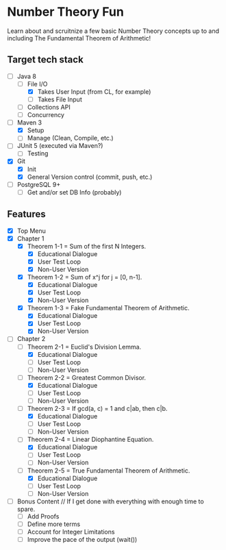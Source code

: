 # Number Theory Fun
Learn about and scruitnize a few basic Number Theory concepts up to and including The Fundamental Theorem of Arithmetic!

## Target tech stack
- [ ] Java 8
  - [ ] File I/O
    - [x] Takes User Input (from CL, for example)
    - [ ] Takes File Input
  - [ ] Collections API
  - [ ] Concurrency
- [ ] Maven 3
  - [x] Setup
  - [ ] Manage (Clean, Compile, etc.)
- [ ] JUnit 5 (executed via Maven?)
  - [ ] Testing
- [x] Git
  - [x] Init
  - [x] General Version control (commit, push, etc.)
- [ ] PostgreSQL 9+
  - [ ] Get and/or set DB Info (probably)

## Features
- [x] Top Menu
- [x] Chapter 1
  - [x] Theorem 1-1 = Sum of the first N Integers.
    - [x] Educational Dialogue
    - [x] User Test Loop
    - [x] Non-User Version
  - [x] Theorem 1-2 = Sum of x^j for j = [0, n-1].
    - [x] Educational Dialogue
    - [x] User Test Loop
    - [x] Non-User Version
  - [x] Theorem 1-3 = Fake Fundamental Theorem of Arithmetic.
    - [x] Educational Dialogue
    - [x] User Test Loop
    - [x] Non-User Version
- [ ] Chapter 2
  - [ ] Theorem 2-1 = Euclid's Division Lemma.
    - [x] Educational Dialogue
    - [ ] User Test Loop
    - [ ] Non-User Version
  - [ ] Theorem 2-2 = Greatest Common Divisor.
    - [x] Educational Dialogue
    - [ ] User Test Loop
    - [ ] Non-User Version
  - [ ] Theorem 2-3 = If gcd(a, c) = 1 and c|ab, then c|b.
    - [x] Educational Dialogue
    - [ ] User Test Loop
    - [ ] Non-User Version
  - [ ] Theorem 2-4 = Linear Diophantine Equation.
    - [x] Educational Dialogue
    - [ ] User Test Loop
    - [ ] Non-User Version
  - [ ] Theorem 2-5 = True Fundamental Theorem of Arithmetic.
    - [x] Educational Dialogue
    - [ ] User Test Loop
    - [ ] Non-User Version
- [ ] Bonus Content // If I get done with everything with enough time to spare. 
  - [ ] Add Proofs
  - [ ] Define more terms
  - [ ] Account for Integer Limitations
  - [ ] Improve the pace of the output (wait())